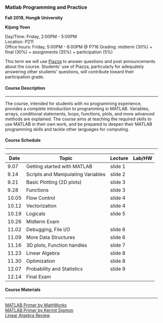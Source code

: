 ### Matlab Programming and Practice

**Fall 2018, Hongik University**

**Kijung Yoon**

Day/Time: Friday, 2:00PM - 5:00PM<br>
Location: P211<br>
Office hours: Friday, 5:00PM - 6:00PM @ P716
Grading: midterm (30%) + final (30%) + assignments (35%) + participation (5%)

This term we will use [Piazza](https://piazza.com/hongik.ac.kr/fall2018/01231318/home) to answer questions and post announcements about the course. Students' use of Piazza, particularly for adequately answering other students' questions, will contribute toward their participation grade.

#### Course Description

------

The course, intended for students with no programming experience, provides a complete introduction to programming in MATLAB. Variables, arrays, conditional statements, loops, functions, plots, and more advanced methods are explained. The course aims at teaching the required skills to use MATLAB in their own work, and be prepared to deepen their MATLAB programming skills and tackle other languages for computing. 

#### Course Schedule

------------

| Date  | Topic                              | Lecture | Lab/HW |
| ----- | ---------------------------------- | ------- | ------ |
| 9.07  | Getting started with MATLAB        | slide 1 |        |
| 9.14  | Scripts and Manipulating Variables | slide 2 |        |
| 9.21  | Basic Plotting (2D plots)          | slide 3 |        |
| 9.28  | Functions                          | slide 3 |        |
| 10.05 | Flow Control                       | slide 4 |        |
| 10.12 | Vectorization                      | slide 4 |        |
| 10.19 | Logicals                           | slide 5 |        |
| 10.26 | Midterm Exam                       |         |        |
| 11.02 | Debugging, File I/O                | slide 6 |        |
| 11.09 | More Data Structures               | slide 6 |        |
| 11.16 | 3D plots, Function handles         | slide 7 |        |
| 11.23 | Linear Algebra                     | slide 8 |        |
| 11.30 | Optimization                       | slide 8 |        |
| 12.07 | Probability and Statistics         | slide 9 |        |
| 12.14 | Final Exam                         |         |        |

#### Course Materials

------------

[MATLAB Primer by MathWorks](https://www.mathworks.com/help/pdf_doc/matlab/getstart.pdf)<br>
[MATLAB Primer by Kermit Sigmon](http://www.math.toronto.edu/mpugh/primer.pdf)<br>
[Linear Algebra Review](http://alumni.media.mit.edu/~maov/classes/vision09/lect/02_LinearAlgebraReview.pdf)
